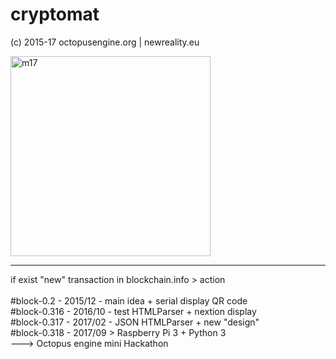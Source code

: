 # cryptomat
(c) 2015-17 octopusengine.org | newreality.eu

<img src="https://raw.githubusercontent.com/octopusengine/cryptomat/master/nextion/machine17.png" alt="m17" width="320">
<br />



<hr />
if exist "new" transaction in blockchain.info > action<br /><br />
#block-0.2 - 2015/12 - main idea + serial display QR code<br />
#block-0.316 - 2016/10 - test HTMLParser + nextion display<br />
#block-0.317 - 2017/02 - JSON HTMLParser + new "design"<br />
#block-0.318 - 2017/09 > Raspberry Pi 3 + Python 3<br />
---> Octopus engine mini Hackathon<br />

